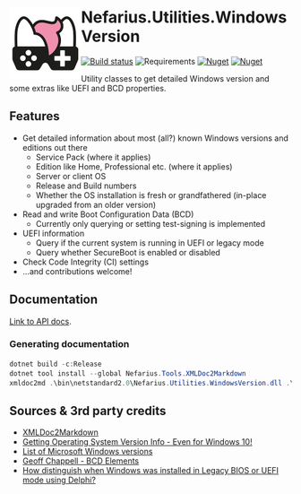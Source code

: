 # <img src="assets/NSS-128x128.png" align="left" />Nefarius.Utilities.WindowsVersion

[![Build status](https://ci.appveyor.com/api/projects/status/o82ftn53byhd757w?svg=true)](https://ci.appveyor.com/project/nefarius/nefarius-utilities-windowsversion)
![Requirements](https://img.shields.io/badge/Requires-.NET%20Standard%202.0-blue.svg)
[![Nuget](https://img.shields.io/nuget/v/Nefarius.Utilities.WindowsVersion)](https://www.nuget.org/packages/Nefarius.Utilities.WindowsVersion/) [![Nuget](https://img.shields.io/nuget/dt/Nefarius.Utilities.WindowsVersion)](https://www.nuget.org/packages/Nefarius.Utilities.WindowsVersion/)

Utility classes to get detailed Windows version and some extras like UEFI and BCD properties.

## Features

- Get detailed information about most (all?) known Windows versions and editions out there
  - Service Pack (where it applies)
  - Edition like Home, Professional etc. (where it applies)
  - Server or client OS
  - Release and Build numbers
  - Whether the OS installation is fresh or grandfathered (in-place upgraded from an older version)
- Read and write Boot Configuration Data (BCD)
  - Currently only querying or setting test-signing is implemented
- UEFI information
  - Query if the current system is running in UEFI or legacy mode
  - Query whether SecureBoot is enabled or disabled
- Check Code Integrity (CI) settings
- ...and contributions welcome!

## Documentation

[Link to API docs](docs/index.md).

### Generating documentation

```PowerShell
dotnet build -c:Release
dotnet tool install --global Nefarius.Tools.XMLDoc2Markdown
xmldoc2md .\bin\netstandard2.0\Nefarius.Utilities.WindowsVersion.dll .\docs\
```

## Sources & 3rd party credits

- [XMLDoc2Markdown](https://charlesdevandiere.github.io/xmldoc2md/)
- [Getting Operating System Version Info - Even for Windows 10!](https://www.codeproject.com/Articles/73000/Getting-Operating-System-Version-Info-Even-for-Win)
- [List of Microsoft Windows versions](https://en.wikipedia.org/wiki/List_of_Microsoft_Windows_versions)
- [Geoff Chappell - BCD Elements](https://geoffchappell.com/notes/windows/boot/bcd/elements.htm)
- [How distinguish when Windows was installed in Legacy BIOS or UEFI mode using Delphi?](https://theroadtodelphi.com/2013/02/19/how-distinguish-when-windows-was-installed-in-legacy-bios-or-uefi-mode-using-delphi/)
